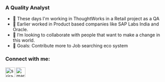 ### A Quality Analyst
- 🔭 These days I'm working in ThoughtWorks in a Retail project as a QA
- 🌱 Earlier worked in Product based companies like SAP Labs India and Oracle.
- 👯 I’m looking to collaborate with people that want to make a change in this world.
- 🥅 Goals: Contribute more to Job searching eco system


### Connect with me:


[<img align="left" alt="sriramkukkadapu | LinkedIn" width="30px" src="https://camo.githubusercontent.com/c8a9c5b414cd812ad6a97a46c29af67239ddaeae08c41724ff7d945fb4c047e5/68747470733a2f2f6564656e742e6769746875622e696f2f537570657254696e7949636f6e732f696d616765732f7376672f6c696e6b6564696e2e737667" />][linkedin]
<a href="mailto:sriramkukkadapu@gmail.com"><img align="left" alt="mariabarkouzou | GMail" width="30px" src="https://camo.githubusercontent.com/4a3dd8d10a27c272fd04b2ce8ed1a130606f95ea6a76b5e19ce8b642faa18c27/68747470733a2f2f6564656e742e6769746875622e696f2f537570657254696e7949636f6e732f696d616765732f7376672f676d61696c2e737667" />



[linkedin]: https://www.linkedin.com/in/sriramku
[github]:  https://github.com/sriramkukkadapu
